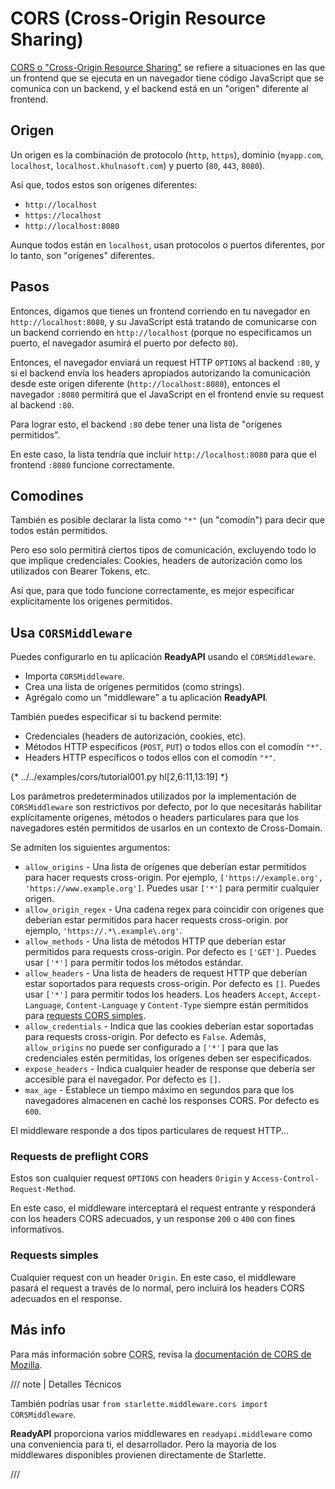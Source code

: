 # CORS (Cross-Origin Resource Sharing)

<a href="https://developer.mozilla.org/en-US/docs/Web/HTTP/CORS" class="external-link" target="_blank">CORS o "Cross-Origin Resource Sharing"</a> se refiere a situaciones en las que un frontend que se ejecuta en un navegador tiene código JavaScript que se comunica con un backend, y el backend está en un "origen" diferente al frontend.

## Origen

Un origen es la combinación de protocolo (`http`, `https`), dominio (`myapp.com`, `localhost`, `localhost.khulnasoft.com`) y puerto (`80`, `443`, `8080`).

Así que, todos estos son orígenes diferentes:

* `http://localhost`
* `https://localhost`
* `http://localhost:8080`

Aunque todos están en `localhost`, usan protocolos o puertos diferentes, por lo tanto, son "orígenes" diferentes.

## Pasos

Entonces, digamos que tienes un frontend corriendo en tu navegador en `http://localhost:8080`, y su JavaScript está tratando de comunicarse con un backend corriendo en `http://localhost` (porque no especificamos un puerto, el navegador asumirá el puerto por defecto `80`).

Entonces, el navegador enviará un request HTTP `OPTIONS` al backend `:80`, y si el backend envía los headers apropiados autorizando la comunicación desde este origen diferente (`http://localhost:8080`), entonces el navegador `:8080` permitirá que el JavaScript en el frontend envíe su request al backend `:80`.

Para lograr esto, el backend `:80` debe tener una lista de "orígenes permitidos".

En este caso, la lista tendría que incluir `http://localhost:8080` para que el frontend `:8080` funcione correctamente.

## Comodines

También es posible declarar la lista como `"*"` (un "comodín") para decir que todos están permitidos.

Pero eso solo permitirá ciertos tipos de comunicación, excluyendo todo lo que implique credenciales: Cookies, headers de autorización como los utilizados con Bearer Tokens, etc.

Así que, para que todo funcione correctamente, es mejor especificar explícitamente los orígenes permitidos.

## Usa `CORSMiddleware`

Puedes configurarlo en tu aplicación **ReadyAPI** usando el `CORSMiddleware`.

* Importa `CORSMiddleware`.
* Crea una lista de orígenes permitidos (como strings).
* Agrégalo como un "middleware" a tu aplicación **ReadyAPI**.

También puedes especificar si tu backend permite:

* Credenciales (headers de autorización, cookies, etc).
* Métodos HTTP específicos (`POST`, `PUT`) o todos ellos con el comodín `"*"`.
* Headers HTTP específicos o todos ellos con el comodín `"*"`.

{* ../../examples/cors/tutorial001.py hl[2,6:11,13:19] *}

Los parámetros predeterminados utilizados por la implementación de `CORSMiddleware` son restrictivos por defecto, por lo que necesitarás habilitar explícitamente orígenes, métodos o headers particulares para que los navegadores estén permitidos de usarlos en un contexto de Cross-Domain.

Se admiten los siguientes argumentos:

* `allow_origins` - Una lista de orígenes que deberían estar permitidos para hacer requests cross-origin. Por ejemplo, `['https://example.org', 'https://www.example.org']`. Puedes usar `['*']` para permitir cualquier origen.
* `allow_origin_regex` - Una cadena regex para coincidir con orígenes que deberían estar permitidos para hacer requests cross-origin. por ejemplo, `'https://.*\.example\.org'`.
* `allow_methods` - Una lista de métodos HTTP que deberían estar permitidos para requests cross-origin. Por defecto es `['GET']`. Puedes usar `['*']` para permitir todos los métodos estándar.
* `allow_headers` - Una lista de headers de request HTTP que deberían estar soportados para requests cross-origin. Por defecto es `[]`. Puedes usar `['*']` para permitir todos los headers. Los headers `Accept`, `Accept-Language`, `Content-Language` y `Content-Type` siempre están permitidos para <a href="https://developer.mozilla.org/en-US/docs/Web/HTTP/CORS#simple_requests" class="external-link" rel="noopener" target="_blank">requests CORS simples</a>.
* `allow_credentials` - Indica que las cookies deberían estar soportadas para requests cross-origin. Por defecto es `False`. Además, `allow_origins` no puede ser configurado a `['*']` para que las credenciales estén permitidas, los orígenes deben ser especificados.
* `expose_headers` - Indica cualquier header de response que debería ser accesible para el navegador. Por defecto es `[]`.
* `max_age` - Establece un tiempo máximo en segundos para que los navegadores almacenen en caché los responses CORS. Por defecto es `600`.

El middleware responde a dos tipos particulares de request HTTP...

### Requests de preflight CORS

Estos son cualquier request `OPTIONS` con headers `Origin` y `Access-Control-Request-Method`.

En este caso, el middleware interceptará el request entrante y responderá con los headers CORS adecuados, y un response `200` o `400` con fines informativos.

### Requests simples

Cualquier request con un header `Origin`. En este caso, el middleware pasará el request a través de lo normal, pero incluirá los headers CORS adecuados en el response.

## Más info

Para más información sobre <abbr title="Cross-Origin Resource Sharing">CORS</abbr>, revisa la <a href="https://developer.mozilla.org/en-US/docs/Web/HTTP/CORS" class="external-link" target="_blank">documentación de CORS de Mozilla</a>.

/// note | Detalles Técnicos

También podrías usar `from starlette.middleware.cors import CORSMiddleware`.

**ReadyAPI** proporciona varios middlewares en `readyapi.middleware` como una conveniencia para ti, el desarrollador. Pero la mayoría de los middlewares disponibles provienen directamente de Starlette.

///
